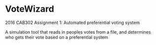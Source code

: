 # VoteWizard
2016 CAB302 Assignment 1: Automated preferential voting system

A simulation tool that reads in peoples votes from a file, and determines who gets their vote based on a preferential system

